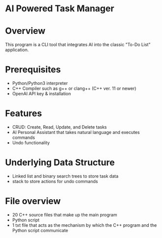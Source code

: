 # AI Powered Task Manager

# Overview
This program is a CLI tool that integrates AI into the classic "To-Do List" application. 

# Prerequisites
- Python/Python3 interpreter
- C++ Compiler such as g++ or clang++ (C++ ver. 11 or newer)
- OpenAI API key & installation

# Features
- CRUD: Create, Read, Update, and Delete tasks
- AI Personal Assistant that takes natural language and executes commands
- Undo functionality

# Underlying Data Structure
- Linked list and binary search trees to store task data
- stack to store actions for undo commands

# File overview
- 20 C++ source files that make up the main program
- Python script
- 1 txt file that acts as the mechanism by which the C++ program and the Python script communicate

